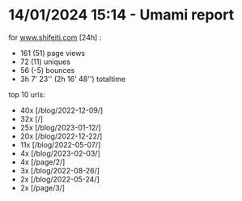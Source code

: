 # 14/01/2024 15:14 - Umami report
for www.shifeiti.com [24h] :

 - 161 (51) page views
 - 72 (11) uniques
 - 56 (-5) bounces
 - 3h 7' 23'' (2h 16' 48'') totaltime


top 10 urls:
 - 40x [/blog/2022-12-09/]
 - 32x [/]
 - 25x [/blog/2023-01-12/]
 - 20x [/blog/2022-12-22/]
 - 11x [/blog/2022-05-07/]
 - 4x [/blog/2023-02-03/]
 - 4x [/page/2/]
 - 3x [/blog/2022-08-26/]
 - 2x [/blog/2022-05-24/]
 - 2x [/page/3/]


